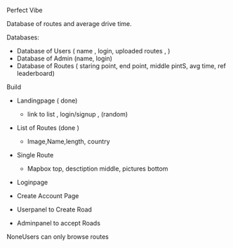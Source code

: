 Perfect Vibe

Database of routes and average drive time.

Databases:

- Database of Users ( name , login, uploaded routes , )
- Database of Admin (name, login)
- Database of Routes ( staring point, end point, middle pintS, avg time, ref leaderboard)

Build

- Landingpage ( done)

  - link to list , login/signup , (random)
- List of Routes (done )

  - Image,Name,length, country 
- Single Route

  - Mapbox top, desctiption middle, pictures bottom
- Loginpage 
- Create Account Page
- Userpanel to Create Road
- Adminpanel to accept Roads

NoneUsers can only browse routes
